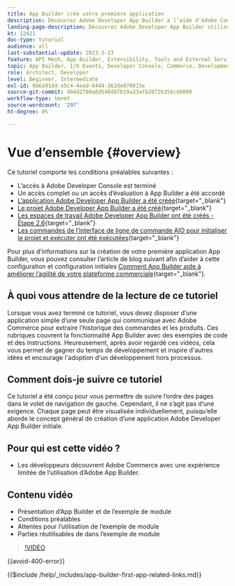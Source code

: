 ```yaml
---
title: App Builder crée votre première application
description: Découvrez Adobe Developer App Builder à l’aide d’Adobe Commerce et créez votre première application.
landing-page-description: Découvrez Adobe Developer App Builder utilisé avec Adobe Commerce et créez votre première application.
kt: 12421
doc-type: tutorial
audience: all
last-substantial-update: 2023-3-13
feature: API Mesh, App Builder, Extensibility, Tools and External Services, Backend Development
topic: App Builder, I/O Events, Developer Console, Commerce, Development, Integrations
role: Architect, Developer
level: Beginner, Intermediate
exl-id: 0b6a91dd-e5c4-4ead-84d4-362de070815e
source-git-commit: 404d2708a6d540d6fb19a33afb20726356cd8000
workflow-type: tm+mt
source-wordcount: '297'
ht-degree: 0%

---
```


# Vue d’ensemble {#overview}

Ce tutoriel comporte les conditions préalables suivantes :

* L’accès à Adobe Developer Console est terminé
* Un accès complet ou un accès d’évaluation à App Builder a été accordé
* [L’application Adobe Developer App Builder a été créée](https://developer.adobe.com/app-builder/docs/getting_started/first_app/){target="_blank"}
* [Le projet Adobe Developer App Builder a été créé](https://developer.adobe.com/console){target="_blank"}
* [Les espaces de travail Adobe Developer App Builder ont été créés - Étape 2.6](https://developer.adobe.com/app-builder/docs/getting_started/first_app/#2-creating-a-new-project-on-developer-console){target="_blank"}
* [Les commandes de l’interface de ligne de commande AIO pour initialiser le projet et exécuter ont été exécutées](https://developer.adobe.com/runtime){target="_blank"}

Pour plus d’informations sur la création de votre première application App Builder, vous pouvez consulter l’article de blog suivant afin d’aider à cette configuration et configuration initiales [Comment App Builder aide à améliorer l’agilité de votre plateforme commerciale](https://business.adobe.com/blog/how-to/how-app-builder-helps-you-implement-a-composable-commerce-strategy){target="_blank"}.

## À quoi vous attendre de la lecture de ce tutoriel

Lorsque vous avez terminé ce tutoriel, vous devez disposer d’une application simple d’une seule page qui communique avec Adobe Commerce pour extraire l’historique des commandes et les produits. Ces rubriques couvrent la fonctionnalité App Builder avec des exemples de code et des instructions. Heureusement, après avoir regardé ces vidéos, cela vous permet de gagner du temps de développement et inspire d&#39;autres idées et encourage l&#39;adoption d&#39;un développement hors processus.

## Comment dois-je suivre ce tutoriel

Ce tutoriel a été conçu pour vous permettre de suivre l’ordre des pages dans le volet de navigation de gauche. Cependant, il ne s’agit pas d’une exigence. Chaque page peut être visualisée individuellement, puisqu’elle aborde le concept général de création d’une application Adobe Developer App Builder initiale.

## Pour qui est cette vidéo ?

* Les développeurs découvrent Adobe Commerce avec une expérience limitée de l’utilisation d’Adobe App Builder.

## Contenu vidéo

* Présentation d’App Builder et de l’exemple de module
* Conditions préalables
* Attentes pour l’utilisation de l’exemple de module
* Parties réutilisables de dans l’exemple de module

>[!VIDEO](https://video.tv.adobe.com/v/3421024?quality=12&learn=on&captions=fre_fr)

{{avoid-400-error}}

{{$include /help/_includes/app-builder-first-app-related-links.md}}
